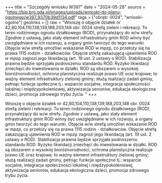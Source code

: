 +++
title = "Szczegóły wniosku W397"
date = "2024-05-28"
source = "https://bip.brg.gda.pl/images/uploads/wnioski-do-planu-ogolnego/w397_9370b39d1134.pdf"
tags = ["obręb: 0024", "wnioski-ogolne"]
geolinks = []
raw = "Wnoszę o objęcie działek nr 42,80,104,110,138,139,188,203,148 obr. 0024 strefą zieleni i rekreacji. To teren rodzinnego ogrodu działkowego (ROD), przynależący do w/w strefy. Zgodnie z ustawą, jako stały element infrastruktury gmin ROD winny być uwzględniane w ich rozwoju, a organy gmin tworzyć do tego warunki. Objęcie w/w strefą umożliwi wskazanie ROD w mpzp, co przełoży się na prawa 1115 rodzin - działkowców. Objęcie strefą zakazującą ujawnienia ROD w mpzp zagrozi jego likwidacją (art. 19 ust. 2 ustawy o ROD). Stabilizacja prawna będzie sprzyjała podnoszeniu standardu ROD. Ryzyko likwidacji zniechęci do inwestowania w działki. ROD są obszarem o wysokiej bioróżnorodności, ochrona planistyczna realizuje prawo UE oraz krajowe; to ważny element infrastruktury zielonej gminy; służą realizacji zadań gminy, pełniąc funkcje społeczne tj.: wsparcie socjalne, integracja społeczności lokalnej i międzypokoleniowej, aktywizacja seniorów, edukacja ekologiczna dzieci, promocja zdrowego trybu życia. "
+++

Wnoszę o objęcie działek nr 42,80,104,110,138,139,188,203,148 obr. 0024 strefą
zieleni i rekreacji. To teren rodzinnego ogrodu działkowego (ROD), przynależący do w/w strefy.
Zgodnie z ustawą, jako stały element infrastruktury gmin ROD winny być uwzględniane w ich
rozwoju, a organy gmin tworzyć do tego warunki. Objęcie w/w strefą umożliwi wskazanie ROD w
mpzp, co przełoży się na prawa 1115 rodzin - działkowców. Objęcie strefą zakazującą ujawnienia
ROD w mpzp zagrozi jego likwidacją (art. 19 ust. 2 ustawy o ROD). Stabilizacja prawna będzie
sprzyjała podnoszeniu standardu ROD. Ryzyko likwidacji zniechęci do inwestowania w działki.
ROD są obszarem o wysokiej bioróżnorodności, ochrona planistyczna realizuje prawo UE oraz
krajowe; to ważny element infrastruktury zielonej gminy; służą realizacji zadań gminy, pełniąc
funkcje społeczne tj.: wsparcie socjalne, integracja społeczności lokalnej i międzypokoleniowej,
aktywizacja seniorów, edukacja ekologiczna dzieci, promocja zdrowego trybu życia.



